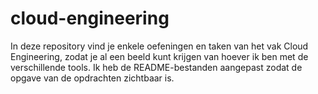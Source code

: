 # cloud-engineering
In deze repository vind je enkele oefeningen en taken van het vak Cloud Engineering, zodat je al een beeld kunt krijgen van hoever ik ben met de verschillende tools. Ik heb de README-bestanden aangepast zodat de opgave van de opdrachten zichtbaar is.
